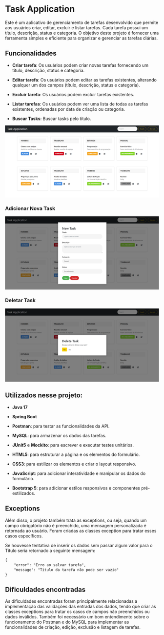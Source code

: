 # Task Application

Este é um aplicativo de gerenciamento de tarefas desenvolvido que permite aos usuários criar, editar, excluir e listar tarefas. Cada tarefa possui um título, descrição, status e categoria. O objetivo deste projeto é fornecer uma ferramenta simples e eficiente para organizar e gerenciar as tarefas diárias.

## Funcionalidades

- **Criar tarefa**: Os usuários podem criar novas tarefas fornecendo um título, descrição, status e categoria.

- **Editar tarefa**: Os usuários podem editar as tarefas existentes, alterando qualquer um dos campos (título, descrição, status e categoria).

- **Excluir tarefa**: Os usuários podem excluir tarefas existentes.

- **Listar tarefas**: Os usuários podem ver uma lista de todas as tarefas existentes, ordenadas por data de criação ou categoria.
- **Buscar Tasks**: Buscar tasks pelo titulo.

![Interface](https://github.com/matheusoaresilva/Task-application/blob/main/front-end/img/taskapp.png)

### Adicionar Nova Task

![new](https://github.com/matheusoaresilva/Task-application/blob/main/front-end/img/taskapp-new.png)


### Deletar Task
![delete](https://github.com/matheusoaresilva/Task-application/blob/main/front-end/img/taskapp-delete.png)
## Utilizados nesse projeto:

- **Java 17**
- **Spring Boot**
- **Postman**: para testar as funcionalidades da API.
- **MySQL**: para armazenar os dados das tarefas.
- **JUnit5** e **Mockito**: para escrever e executar testes unitários.

- **HTML5**: para estruturar a página e os elementos do formulário.
- **CSS3**: para estilizar os elementos e criar o layout responsivo.
- **JavaScript**: para adicionar interatividade e manipular os dados do formulário.
- **Bootstrap 5**: para adicionar estilos responsivos e componentes pré-estilizados.


## Exceptions

Além disso, o projeto também trata as exceptions, ou seja, quando um campo obrigatório não é preenchido, uma mensagem personalizada é retornada ao usuário. Foram criadas as classes exception para tratar esses casos específicos. 

Se houvesse tentativa de inserir os dados sem passar algum valor para o Titulo
seria retornado a seguinte mensagem:

```
{
    "error": "Erro ao salvar tarefa",
    "message": "Titulo da tarefa não pode ser vazio"
}
```



## Dificuldades encontradas

As dificuldades encontradas foram principalmente relacionadas a implementação das validações das entradas dos dados, tendo que criar as classes exceptions para tratar os casos de campos não preenchidos ou dados inválidos. Também foi necessário um bom entendimento sobre o funcionamento do Postman e do MySQL para implementar as funcionalidades de criação, edição, exclusão e listagem de tarefas.
